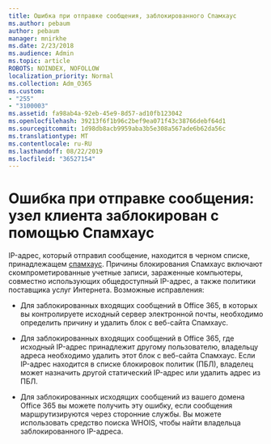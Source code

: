 ```yaml
---
title: Ошибка при отправке сообщения, заблокированного Спамхаус
ms.author: pebaum
author: pebaum
manager: mnirkhe
ms.date: 2/23/2018
ms.audience: Admin
ms.topic: article
ROBOTS: NOINDEX, NOFOLLOW
localization_priority: Normal
ms.collection: Adm_O365
ms.custom:
- "255"
- "3100003"
ms.assetid: fa98ab4a-92eb-45e9-8d57-ad10fb123042
ms.openlocfilehash: 39213f6f1b96c2bef9ea071f43c38766debf64d1
ms.sourcegitcommit: 1d98db8acb9959aba3b5e308a567ade6b62da56c
ms.translationtype: MT
ms.contentlocale: ru-RU
ms.lasthandoff: 08/22/2019
ms.locfileid: "36527154"
---
```

# <a name="error-sending-email-client-host-blocked-using-spamhaus"></a>Ошибка при отправке сообщения: узел клиента заблокирован с помощью Спамхаус

IP-адрес, который отправил сообщение, находится в черном списке, принадлежащем [спамхаус](https://go.microsoft.com/fwlink/p/?linkid=123245). Причины блокирования Спамхаус включают скомпрометированные учетные записи, зараженные компьютеры, совместно использующих общедоступный IP-адрес, а также политики поставщика услуг Интернета. Возможные исправления:
  
- Для заблокированных входящих сообщений в Office 365, в которых вы контролируете исходный сервер электронной почты, необходимо определить причину и удалить блок с веб-сайта Спамхаус.

- Для заблокированных входящих сообщений в Office 365, где исходный IP-адрес принадлежит другому пользователю, владельцу адреса необходимо удалить этот блок с веб-сайта Спамхаус. Если IP-адрес находится в списке блокировок политик (ПБЛ), владелец может назначить другой статический IP-адрес или удалить адрес из ПБЛ.

- Для заблокированных исходящих сообщений из вашего домена Office 365 вы можете получить эту ошибку, если сообщения маршрутизируются через сторонние службы. Вы можете использовать средство поиска WHOIS, чтобы найти владельца заблокированного IP-адреса.
